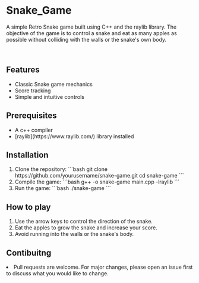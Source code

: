 # Snake_Game
<p>A simple Retro Snake game built using C++ and the raylib library. The objective of the game is to control a snake and eat as many apples as possible without colliding with the walls or the snake's own body.</p>
<br>
<h2>Features</h2>
<ul>
  <li>Classic Snake game mechanics</li>
  <li>Score tracking</li>
  <li>Simple and intuitive controls</li>
</ul>
<h2>Prerequisites</h2>
<ul>
  <li>A c++ compiler</li>
  <li>[raylib](https://www.raylib.com/) library installed</li>
</ul>
<h2>Installation</h2>
<ol>
  <li>Clone the repository:
    ```bash
    git clone https://github.com/yourusername/snake-game.git
    cd snake-game
    ```</li>
  <li>Compile the game:
    ```bash
    g++ -o snake-game main.cpp -lraylib
    ```</li>
  <li> Run the game:
    ```bash
    ./snake-game
    ```</li>
</ol>
<h2>How to play</h2>
<ol>
  <li>Use the arrow keys to control the direction of the snake.</li>
  <li>Eat the apples to grow the snake and increase your score.</li>
  <li>Avoid running into the walls or the snake's body.</li>
</ol>
<h2>Contibuitng</h2>
<li>Pull requests are welcome. For major changes, please open an issue first to discuss what you would like to change.</li>
